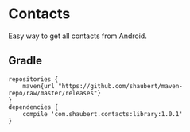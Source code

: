 # Contacts

Easy way to get all contacts from Android.

## Gradle
    
    repositories {
        maven{url "https://github.com/shaubert/maven-repo/raw/master/releases"}
    }
    dependencies {
        compile 'com.shaubert.contacts:library:1.0.1'
    }

